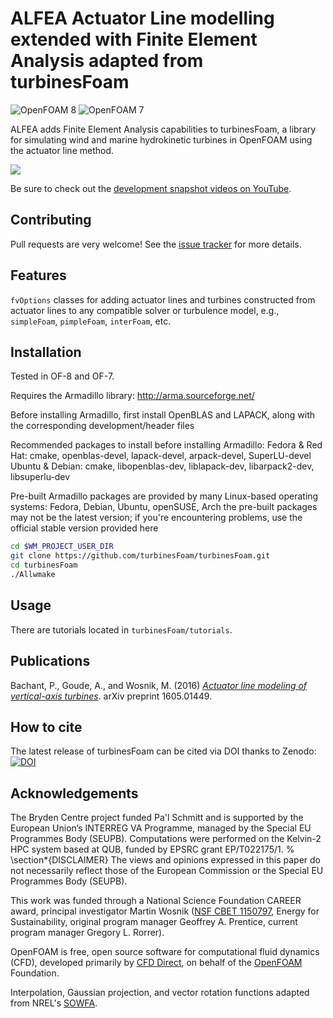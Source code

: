 ALFEA
Actuator Line modelling  extended with Finite Element Analysis
adapted from turbinesFoam
============

![OpenFOAM 8](https://img.shields.io/badge/OpenFOAM-8-brightgreen.svg)
![OpenFOAM 7](https://img.shields.io/badge/OpenFOAM-7-brightgreen.svg)

ALFEA adds Finite Element Analysis capabilities to turbinesFoam, a library for simulating wind and marine hydrokinetic turbines
in OpenFOAM using the actuator line method.

[![](https://cloud.githubusercontent.com/assets/4604869/10141523/f2e3ad9a-65da-11e5-971c-b736abd30c3b.png)](https://www.youtube.com/watch?v=THZvV4R1vow)

Be sure to check out the
[development snapshot videos on YouTube](https://www.youtube.com/playlist?list=PLOlLyh5gytG8n8D3V1lDeZ3e9fJf9ux-e).


Contributing
------------

Pull requests are very welcome!
See the [issue tracker](https://github.com/petebachant/turbinesFoam/issues)
for more details.


Features
--------

`fvOptions` classes for adding actuator lines and turbines constructed from
actuator lines to any compatible solver or turbulence model, e.g.,
`simpleFoam`, `pimpleFoam`, `interFoam`, etc.


Installation
------------
Tested in OF-8 and OF-7.

Requires the Armadillo library:
http://arma.sourceforge.net/

Before installing Armadillo, first install OpenBLAS and LAPACK, along with the corresponding development/header files
     
Recommended packages to install before installing Armadillo:
        Fedora & Red Hat: cmake, openblas-devel, lapack-devel, arpack-devel, SuperLU-devel
        Ubuntu & Debian: cmake, libopenblas-dev, liblapack-dev, libarpack2-dev, libsuperlu-dev

Pre-built Armadillo packages are provided by many Linux-based operating systems: Fedora, Debian, Ubuntu, openSUSE, Arch
the pre-built packages may not be the latest version; if you're encountering problems, use the official stable version provided here


```bash
cd $WM_PROJECT_USER_DIR
git clone https://github.com/turbinesFoam/turbinesFoam.git
cd turbinesFoam
./Allwmake
```


Usage
-----

There are tutorials located in `turbinesFoam/tutorials`.


Publications
------------

Bachant, P., Goude, A., and Wosnik, M. (2016) [_Actuator line modeling of vertical-axis turbines_](https://arxiv.org/abs/1605.01449). arXiv preprint 1605.01449.


How to cite
-----------

The latest release of turbinesFoam can be cited via DOI thanks to Zenodo: [![DOI](https://zenodo.org/badge/4234/turbinesFoam/turbinesFoam.svg)](https://zenodo.org/badge/latestdoi/4234/turbinesFoam/turbinesFoam)


Acknowledgements
----------------
The Bryden Centre project funded Pa\'l Schmitt and is supported by the European 	Union’s INTERREG VA Programme, managed by the Special EU Programmes Body (SEUPB).
Computations were performed on the Kelvin-2 HPC system based at QUB, funded by EPSRC grant EP/T022175/1.
%  
\section*{DISCLAIMER}
The views and opinions expressed in this paper do not necessarily reflect those of the European Commission or the Special EU Programmes Body (SEUPB).



This work was funded through a National Science Foundation CAREER award,
principal investigator Martin Wosnik ([NSF CBET
1150797](http://www.nsf.gov/awardsearch/showAward?AWD_ID=1150797), Energy for
Sustainability, original program manager Geoffrey A. Prentice, current program
manager Gregory L. Rorrer).

OpenFOAM is free, open source software for computational fluid dynamics (CFD),
developed primarily by [CFD Direct](http://cfd.direct), on behalf of the
[OpenFOAM](http://openfoam.org) Foundation.

Interpolation, Gaussian projection, and vector rotation functions adapted from
NREL's [SOWFA](https://github.com/NREL/SOWFA).
